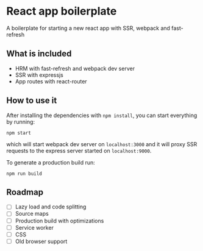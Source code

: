 # React app boilerplate

A boilerplate for starting a new react app with SSR, webpack and fast-refresh

## What is included

- HRM with fast-refresh and webpack dev server
- SSR with expressjs
- App routes with react-router

## How to use it

After installing the dependencies with `npm install`, you can start everything by running:

```
npm start
```

which will start webpack dev server on `localhost:3000` and it will proxy SSR requests to the express server started on `localhost:9000`.

To generate a production build run:

```
npm run build
```

## Roadmap

- [ ] Lazy load and code splitting
- [ ] Source maps
- [ ] Production build with optimizations
- [ ] Service worker
- [ ] CSS
- [ ] Old browser support
